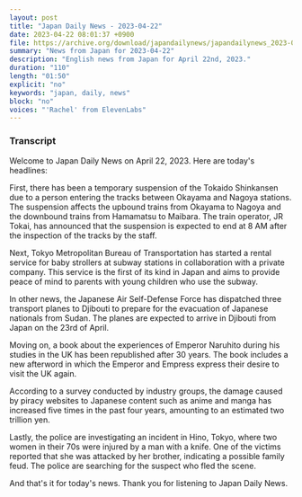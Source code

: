```yaml
---
layout: post
title: "Japan Daily News - 2023-04-22"
date: 2023-04-22 08:01:37 +0900
file: https://archive.org/download/japandailynews/japandailynews_2023-04-22.mp3
summary: "News from Japan for 2023-04-22"
description: "English news from Japan for April 22nd, 2023."
duration: "110"
length: "01:50"
explicit: "no"
keywords: "japan, daily, news"
block: "no"
voices: "'Rachel' from ElevenLabs"
---
```


### Transcript

Welcome to Japan Daily News on April 22, 2023. Here are today's headlines:

First, there has been a temporary suspension of the Tokaido Shinkansen due to a person entering the tracks between Okayama and Nagoya stations. The suspension affects the upbound trains from Okayama to Nagoya and the downbound trains from Hamamatsu to Maibara. The train operator, JR Tokai, has announced that the suspension is expected to end at 8 AM after the inspection of the tracks by the staff.

Next, Tokyo Metropolitan Bureau of Transportation has started a rental service for baby strollers at subway stations in collaboration with a private company. This service is the first of its kind in Japan and aims to provide peace of mind to parents with young children who use the subway.

In other news, the Japanese Air Self-Defense Force has dispatched three transport planes to Djibouti to prepare for the evacuation of Japanese nationals from Sudan. The planes are expected to arrive in Djibouti from Japan on the 23rd of April.

Moving on, a book about the experiences of Emperor Naruhito during his studies in the UK has been republished after 30 years. The book includes a new afterword in which the Emperor and Empress express their desire to visit the UK again.

According to a survey conducted by industry groups, the damage caused by piracy websites to Japanese content such as anime and manga has increased five times in the past four years, amounting to an estimated two trillion yen.

Lastly, the police are investigating an incident in Hino, Tokyo, where two women in their 70s were injured by a man with a knife. One of the victims reported that she was attacked by her brother, indicating a possible family feud. The police are searching for the suspect who fled the scene.

And that's it for today's news. Thank you for listening to Japan Daily News.
